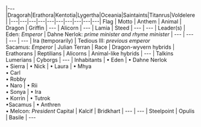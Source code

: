 |---|Dragorah|Erathora|Kentotia|Lygertha|Oceania|Saintaints|Titanrus|Voldelere|
|---|---|---|---|---|---|---|---|---|---|
Flag |
Motto | 
Anthem |
Animal | Dragon | Griffin | --- | Alicorn | --- | Lamia | Steed | --- | --- |
Leader(s) | Eden: *Emperor* | Dahne Nerlok: *prime minister and rhyme minister* | --- | --- | --- | --- | Ira (temporarily) | Tedious III: *previous emperor*<br/>Sacamus: *Emperor* | Julian Terran | 
Race | Dragon-wyvern hybrids | Erathorans | Reptilians | Alicorns | Animal-like hybrids | --- | Talkins<br/>Lumerians | Cyborgs | --- |
Inhabitants | • Eden | • Dahne Nerlok<br/>• Sierra | • Nick | • Laura |  • Mhya<br/>• Carl<br/>• Robby<br/>• Naro | • Rii<br/>• Sonya | • Ira<br/>• Korrin | • Tutrok<br/> •Sacamus | • Anthren<br/>• Melcon: *President* 
Capital | Kalcif | Bridkhart | --- | --- | Steelpoint | Opulis | Basile | --- 

